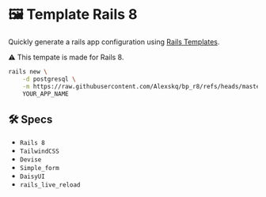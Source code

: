 # 🖼️ Template Rails 8

Quickly generate a rails app configuration using [Rails Templates](http://guides.rubyonrails.org/rails_application_templates.html).

⚠️ This tempate is made for Rails 8.

```bash
rails new \
    -d postgresql \
    -m https://raw.githubusercontent.com/Alexskq/bp_r8/refs/heads/master/template_rails.rb \
    YOUR_APP_NAME

```

## 🛠️ Specs

- ```Rails 8```
- ```TailwindCSS```
- ```Devise```
- ```Simple_form```
- ```DaisyUI```
- ```rails_live_reload```


